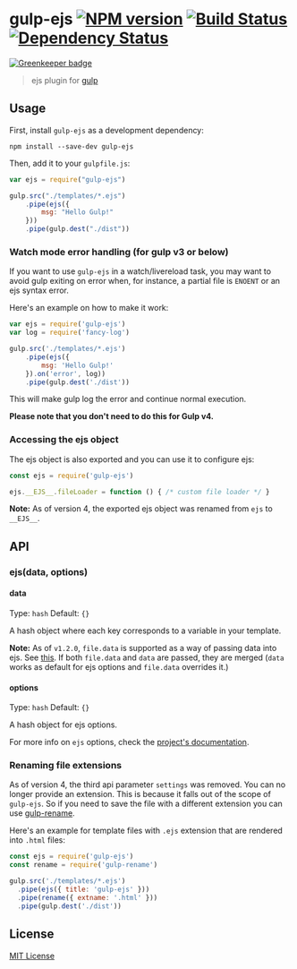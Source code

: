 # gulp-ejs [![NPM version][npm-image]][npm-url] [![Build Status][travis-image]][travis-url] [![Dependency Status][depstat-image]][depstat-url]

[![Greenkeeper badge](https://badges.greenkeeper.io/rogeriopvl/gulp-ejs.svg)](https://greenkeeper.io/)

> ejs plugin for [gulp](https://github.com/wearefractal/gulp)

## Usage

First, install `gulp-ejs` as a development dependency:

```shell
npm install --save-dev gulp-ejs
```

Then, add it to your `gulpfile.js`:

```javascript
var ejs = require("gulp-ejs")

gulp.src("./templates/*.ejs")
	.pipe(ejs({
		msg: "Hello Gulp!"
	}))
	.pipe(gulp.dest("./dist"))
```

### Watch mode error handling (for gulp v3 or below)

If you want to use `gulp-ejs` in a watch/livereload task, you may want to avoid gulp exiting on error when, for instance, a partial file is `ENOENT` or an ejs syntax error.

Here's an example on how to make it work:

```javascript
var ejs = require('gulp-ejs')
var log = require('fancy-log')

gulp.src('./templates/*.ejs')
	.pipe(ejs({
		msg: 'Hello Gulp!'
	}).on('error', log))
	.pipe(gulp.dest('./dist'))
```
This will make gulp log the error and continue normal execution.

**Please note that you don't need to do this for Gulp v4.**

### Accessing the ejs object

The ejs object is also exported and you can use it to configure ejs:

```javascript
const ejs = require('gulp-ejs')

ejs.__EJS__.fileLoader = function () { /* custom file loader */ }
```

**Note:** As of version 4, the exported ejs object was renamed from `ejs` to `__EJS__`.

## API

### ejs(data, options)

#### data
Type: `hash`
Default: `{}`

A hash object where each key corresponds to a variable in your template.

**Note:** As of `v1.2.0`, `file.data` is supported as a way of passing data into ejs. See [this](https://github.com/colynb/gulp-data#note-to-gulp-plugin-authors). If both `file.data` and `data` are passed, they are merged (`data` works as default for ejs options and `file.data` overrides it.)

#### options
Type: `hash`
Default: `{}`

A hash object for ejs options.

For more info on `ejs` options, check the [project's documentation](https://github.com/mde/ejs).

### Renaming file extensions

As of version 4, the third api parameter `settings` was removed. You can no longer provide an extension. This is because it falls out of the scope of `gulp-ejs`. So if you need to save the file with a different extension you can use [gulp-rename](https://npmjs.com/package/gulp-rename).

Here's an example for template files with `.ejs` extension that are rendered into `.html` files:

```javascript
const ejs = require('gulp-ejs')
const rename = require('gulp-rename')

gulp.src('./templates/*.ejs')
  .pipe(ejs({ title: 'gulp-ejs' }))
  .pipe(rename({ extname: '.html' }))
  .pipe(gulp.dest('./dist'))
```

## License

[MIT License](http://en.wikipedia.org/wiki/MIT_License)

[npm-url]: https://npmjs.org/package/gulp-ejs
[npm-image]: https://badge.fury.io/js/gulp-ejs.png

[travis-url]: http://travis-ci.org/rogeriopvl/gulp-ejs
[travis-image]: https://secure.travis-ci.org/rogeriopvl/gulp-ejs.png?branch=master

[depstat-url]: https://david-dm.org/rogeriopvl/gulp-ejs
[depstat-image]: https://david-dm.org/rogeriopvl/gulp-ejs.png
